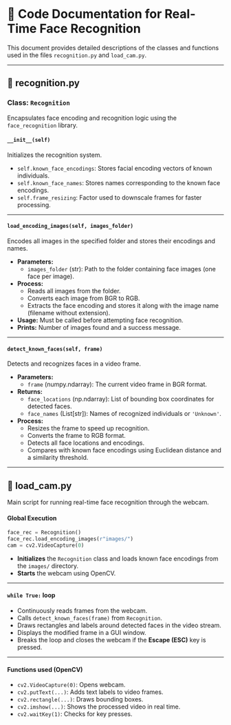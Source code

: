 # 📄 Code Documentation for Real-Time Face Recognition

This document provides detailed descriptions of the classes and functions used in the files `recognition.py` and `load_cam.py`.

---

## 📄 recognition.py

### Class: `Recognition`
Encapsulates face encoding and recognition logic using the `face_recognition` library.

#### `__init__(self)`
Initializes the recognition system.

- `self.known_face_encodings`: Stores facial encoding vectors of known individuals.
- `self.known_face_names`: Stores names corresponding to the known face encodings.
- `self.frame_resizing`: Factor used to downscale frames for faster processing.

---

#### `load_encoding_images(self, images_folder)`
Encodes all images in the specified folder and stores their encodings and names.

- **Parameters:**
  - `images_folder` (str): Path to the folder containing face images (one face per image).
- **Process:**
  - Reads all images from the folder.
  - Converts each image from BGR to RGB.
  - Extracts the face encoding and stores it along with the image name (filename without extension).
- **Usage:** Must be called before attempting face recognition.
- **Prints:** Number of images found and a success message.

---

#### `detect_known_faces(self, frame)`
Detects and recognizes faces in a video frame.

- **Parameters:**
  - `frame` (numpy.ndarray): The current video frame in BGR format.
- **Returns:**
  - `face_locations` (np.ndarray): List of bounding box coordinates for detected faces.
  - `face_names` (List[str]): Names of recognized individuals or `'Unknown'`.
- **Process:**
  - Resizes the frame to speed up recognition.
  - Converts the frame to RGB format.
  - Detects all face locations and encodings.
  - Compares with known face encodings using Euclidean distance and a similarity threshold.

---

## 📄 load_cam.py

Main script for running real-time face recognition through the webcam.

#### Global Execution

```python
face_rec = Recognition()
face_rec.load_encoding_images(r"images/")
cam = cv2.VideoCapture(0)
```

- **Initializes** the `Recognition` class and loads known face encodings from the `images/` directory.
- **Starts** the webcam using OpenCV.

---

#### `while True:` loop

- Continuously reads frames from the webcam.
- Calls `detect_known_faces(frame)` from `Recognition`.
- Draws rectangles and labels around detected faces in the video stream.
- Displays the modified frame in a GUI window.
- Breaks the loop and closes the webcam if the **Escape (ESC)** key is pressed.

---

#### Functions used (OpenCV)

- `cv2.VideoCapture(0)`: Opens webcam.
- `cv2.putText(...)`: Adds text labels to video frames.
- `cv2.rectangle(...)`: Draws bounding boxes.
- `cv2.imshow(...)`: Shows the processed video in real time.
- `cv2.waitKey(1)`: Checks for key presses.